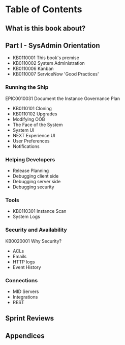 # Table of Contents

## What is this book about?

## Part I - SysAdmin Orientation
* KB0110001 This book's premise
* KB0110002 System Administration
* KB0110006 Kanban
* KB0110007 ServiceNow 'Good Practices'

### Running the Ship
EPIC0010031 Document the Instance Governance Plan
* KB0110101 Cloning
* KB0110102 Upgrades
* Modifying OOB
* The Face of the System
* System UI
* NEXT Experience UI
* User Preferences
* Notifications

### Helping Developers
* Release Planning
* Debugging client side
* Debugging server side
* Debugging security

### Tools
* KB0110301 Instance Scan
* System Logs 

### Security and Availability
KB0020001 Why Security?
* ACLs
* Emails
* HTTP logs
* Event History

### Connections

* MID Servers
* Integrations
* REST

## Sprint Reviews


## Appendices

